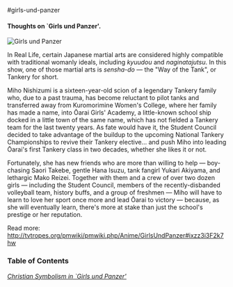 #girls-und-panzer

#### Thoughts on `Girls und Panzer'.

![Girls und Panzer](images/Case%20Cover%20Back%20Inner.jpg "Girls
und Panzer")

In Real Life, certain Japanese martial arts are considered highly
compatible with traditional womanly ideals, including _kyuudou_ and
_naginatajutsu_. In this show, one of those martial arts is _sensha-do_
— the "Way of the Tank", or Tankery for short.

Miho Nishizumi is a sixteen-year-old scion of a legendary Tankery
family who, due to a past trauma, has become reluctant to pilot
tanks and transferred away from Kuromorimine Women's College, where
her family has made a name, into Ōarai Girls' Academy, a little-known
school ship docked in a little town of the same name, which has not
fielded a Tankery team for the last twenty years. As fate would
have it, the Student Council decided to take advantage of the buildup
to the upcoming National Tankery Championships to revive their
Tankery elective... and push Miho into leading Ōarai's first Tankery
class in two decades, whether she likes it or not.

Fortunately, she has new friends who are more than willing to help
— boy-chasing Saori Takebe, gentle Hana Isuzu, tank fangirl Yukari
Akiyama, and lethargic Mako Reizei. Together with them and a crew
of over two dozen girls — including the Student Council, members
of the recently-disbanded volleyball team, history buffs, and a
group of freshmen — Miho will have to learn to love her sport once
more and lead Ōarai to victory — because, as she will eventually
learn, there's more at stake than just the school's prestige or her
reputation.

Read more:
http://tvtropes.org/pmwiki/pmwiki.php/Anime/GirlsUndPanzer#ixzz3i3F2k7hw

### Table of Contents

[_Christian Symbolism in \`Girls und Panzer'_](CHRISTIAN_SYMBOLISM.md)
